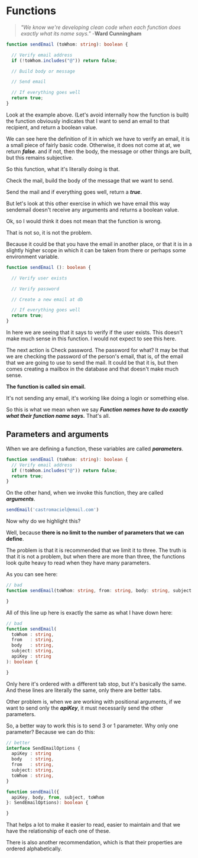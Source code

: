 # Functions

> _"We know we're developing clean code when each function does exactly what its name says."_ -**Ward Cunningham**

```typescript
function sendEmail (toWhom: string): boolean {

  // Verify email address
  if (!toWhom.includes("@")) return false;

  // Build body or message

  // Send email

  // If everything goes well
  return true;
}
```
Look at the example above. (Let's avoid internally how the function is built) the function obviously indicates that I want to send an email to that recipient, and return a boolean value.

We can see here the definition of it in which we have to verify an email, it is a small piece of fairly basic code. Otherwise, it does not come at at, we return **_false_**. and if not, then the body, the message or other things are built, but this remains subjective.

So this function, what it's literally doing is that.

Check the mail, build the body of the message that we want to send.

Send the mail and if everything goes well, return a **_true_**.

But let's look at this other exercise in which we have email this way sendemail doesn't receive any arguments and returns a boolean value.

Ok, so I would think it does not mean that the function is wrong.

That is not so, it is not the problem.

Because it could be that you have the email in another place, or that it is in a slightly higher scope in which it can be taken from there or perhaps some environment variable.

```typescript
function sendEmail (): boolean {

  // Verify user exists

  // Verify password

  // Create a new email at db

  // If everything goes well
  return true;
}
```

In here we are seeing that it says to verify if the user exists. This doesn't make much sense in this function. I would not expect to see this here.

The next action is Check password. The password for what? It may be that we are checking the password of the person's email, that is, of the email that we are going to use to send the mail. It could be that it is, but then comes creating a mailbox in the database and that doesn't make much sense.

**The function is called sin email.**

It's not sending any email, it's working like doing a login or something else.

So this is what we mean when we say **_Function names have to do exactly what their function name says._** That's all.

## Parameters and arguments

When we are defining a function, these variables are called **_parameters_**.

```typescript
function sendEmail (toWhom: string): boolean {
  // Verify email address
  if (!toWhom.includes("@")) return false;
  return true;
}
```

On the other hand, when we invoke this function, they are called **_arguments_**.

```typescript
sendEmail('castromaciel@email.com')
```

Now why do we highlight this?

Well, because **there is no limit to the number of parameters that we can define**.

The problem is that it is recommended that we limit it to three. The truth is that it is not a problem, but when there are more than three, the functions look quite heavy to read when they have many parameters.

As you can see here:

```typescript
// bad
function sendEmail(toWhom: string, from: string, body: string, subject: string, apiKey: string): boolean {

}
```
All of this line up here is exactly the same as what I have down here:
```typescript
// bad
function sendEmail(
  toWhom : string,
  from   : string,
  body   : string,
  subject: string, 
  apiKey : string
): boolean {

}
```
Only here it's ordered with a different tab stop, but it's basically the same. And these lines are literally the same, only there are better tabs.

Other problem is, when we are working with positional arguments, if we want to send only the **_apiKey_**, it must necessarily send the other parameters.

So, a better way to work this is to send 3 or 1 parameter. Why only one parameter? Because we can do this:

```typescript
// better
interface SendEmailOptions {
  apiKey : string
  body   : string,
  from   : string,
  subject: string, 
  toWhom : string,
}

function sendEmail({
  apiKey, body, from, subject, toWhom
}: SendEmailOptions): boolean {

} 
```

That helps a lot to make it easier to read, easier to maintain and that we have the relationship of each one of these.

There is also another recommendation, which is that their properties are ordered alphabetically.